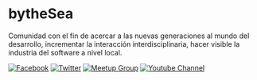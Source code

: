 # bytheSea

Comunidad con el fin de acercar a las nuevas generaciones al mundo del desarrollo, incrementar la interacción interdisciplinaria, hacer visible la industria del software a nivel local.

[![Facebook][1.1]][1]
[![Twitter][2.1]][2]
[![Meetup Group][3.1]][3]
[![Youtube Channel][4.1]][4]

[1.1]: https://github.com/encharm/Font-Awesome-SVG-PNG/blob/master/black/png/22/facebook-f.png
[2.1]: https://github.com/encharm/Font-Awesome-SVG-PNG/blob/master/black/png/22/twitter.png
[3.1]: https://github.com/encharm/Font-Awesome-SVG-PNG/blob/master/black/png/22/users.png
[4.1]: https://github.com/encharm/Font-Awesome-SVG-PNG/blob/master/black/png/22/youtube-play.png
[5.1]: https://github.com/

<!-- update these accordingly -->

[1]: https://www.facebook.com/bytheseamdp
[2]: https://twitter.com/bytheseamdq
[3]: https://www.meetup.com/es/by-the-Sea-mdp/
[4]: https://www.youtube.com/channel/UC0cyLn2qi4PWgd5vCKR9nWg
